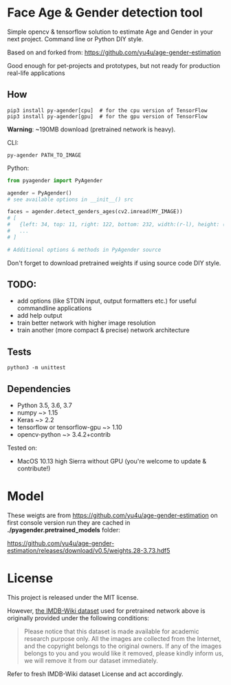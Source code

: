 # Face Age & Gender detection tool
Simple opencv & tensorflow solution to estimate Age and Gender in your 
next project. Command line or Python DIY style. 

Based on and forked from: https://github.com/yu4u/age-gender-estimation

Good enough for pet-projects and prototypes, but not ready for production 
real-life applications

## How

```commandline
pip3 install py-agender[cpu]  # for the cpu version of TensorFlow
pip3 install py-agender[gpu]  # for the gpu version of TensorFlow
```

**Warning**: ~190MB download (pretrained network is heavy).  


CLI: 

```commandline
py-agender PATH_TO_IMAGE
```

Python:

```python
from pyagender import PyAgender

agender = PyAgender() 
# see available options in __init__() src

faces = agender.detect_genders_ages(cv2.imread(MY_IMAGE))
# [
#   {left: 34, top: 11, right: 122, bottom: 232, width:(r-l), height: (b-t), gender: 0.67, age: 23.5},
#   ...
# ]

# Additional options & methods in PyAgender source
``` 

Don't forget to download pretrained weights if using source code DIY style.

## TODO: 
- add options (like STDIN input, output formatters etc.) for useful commandline 
applications 
- add help output
- train better network with higher image resolution
- train another (more compact & precise) network architecture

## Tests

```commandline
python3 -m unittest 
```

## Dependencies
- Python 3.5, 3.6, 3.7
- numpy ~> 1.15
- Keras ~> 2.2
- tensorflow or tensorflow-gpu ~> 1.10
- opencv-python ~> 3.4.2+contrib

Tested on:
- MacOS 10.13 high Sierra without GPU (you're welcome to update & contribute!)


# Model

These weigts are from https://github.com/yu4u/age-gender-estimation
on first console version run they are cached in **./pyagender.pretrained_models** folder:

https://github.com/yu4u/age-gender-estimation/releases/download/v0.5/weights.28-3.73.hdf5

# License

This project is released under the MIT license.

However, [the IMDB-Wiki dataset](https://data.vision.ee.ethz.ch/cvl/rrothe/imdb-wiki/) used for pretrained network above is originally provided under the following conditions:

> Please notice that this dataset is made available for academic research purpose only. All the images are collected from the Internet, and the copyright belongs to the original owners. If any of the images belongs to you and you would like it removed, please kindly inform us, we will remove it from our dataset immediately.

Refer to fresh IMDB-Wiki dataset License and act accordingly.
